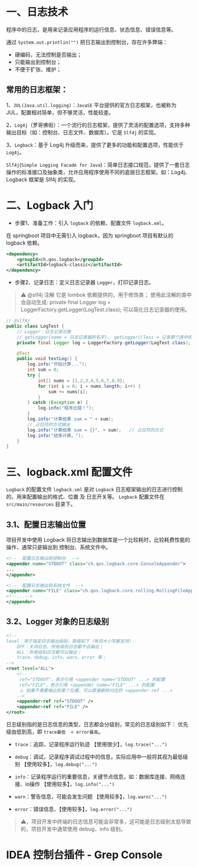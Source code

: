 # 一、日志技术
程序中的日志，是用来记录应用程序的运行信息、状态信息、错误信息等。

通过 `System.out.printlin("")` 把日志输出到控制台，存在许多弊端：
* 硬编码，无法控制是否输出；
* 只能输出到控制台；
* 不便于扩张、维护；  

## 常用的日志框架：

1、`JUL(Java.util.logging)`：`JavaSE` 平台提供的官方日志框架，也被称为 JUL，配置相对简单，但不够灵活，性能较差。

2、`Log4j`（罗哥佛街）：一个流行的日志框架，提供了灵活的配置选项，支持多种输出目标（如：控制台、日志文件、数据库）。它是 `Slf4j` 的实现。

3、`Logback`：基于 Log4j 升级而来，提供了更多的功能和配置选项，性能优于 `Log4j`。

`Slf4j`(`Simple Logging Facade for Java`)：简单日志接口规范，提供了一套日志操作的标准接口及抽象类，允许应用程序使用不同的底层日志框架。如：Log4j、Logback 框架是 Slf4j 的实现。 

# 二、Logback 入门
* 步骤1、准备工作：引入 `logback` 的依赖、配置文件 `logback.xml`。

在 springboot 项目中无需引入 logback，因为 springboot 项目有默认的 logback 依赖。

```xml
<dependency>
    <groupId>ch.qos.logback</groupId>
    <artifactId>logback-classic</artifactId>
</dependency>
```

* 步骤2、记录日志：定义日志记录器 `Logger`，打印记录日志。

> ⚠️ @slf4j 注解
>   它是 lombok 依赖提供的，用于修饰类；
>   使用此注解的类中会自动生成: private final Logger log = LoggerFactory.getLogger(LogTest.class);
>   可以简化日志记录器的使用。

```java
// @slf4j 
public class LogTest {
    // Logger：日志记录对象
    // getLogger(name = 日志记录器的名字)、 getLogger(Class = 记录那个类中的日志)
    private final Logger log = LoggerFactory.getLogger(LogTest.class);

    @Test
    public void testLog() {
        log.info("开始计算...");
        int sum = 0;
        try {
            int[] nums = {1,2,3,4,5,6,7,8,9};
            for (int i = 0; i < nums.length; i++) {
                sum += nums[i];
            }
        } catch (Exception e) {
            log.info("程序出错！");
        }
        log.info("计算结果 sum = " + sum);
        // 占位符的方式输出
        log.info("计算结果 sum = {}", + sum);   // 占位符的方式
        log.info("结束计算。");
    }
}
```

# 三、logback.xml 配置文件
`Logback` 的配置文件 `logback.xml` 是对 `Logback` 日志框架输出的日志进行控制的，用来配置输出的格式、位置 及 日志开关等。
`Logback` 配置文件在 `src/main/resources` 目录下。

## 3.1、配置日志输出位置
项目开发中使用 Logback 将日志输出到数据库是一个比较耗时，比较耗费性能的操作，通常只是输出到 控制台、系统文件中。

```xml
<!--  配置日志输出到控制台  -->
<appender name="STDOUT" class="ch.qos.logback.core.ConsoleAppender">
...
</appender>

<!--  配置日志输出到系统文件  -->
<appender name="FILE" class="ch.qos.logback.core.rolling.RollingFileAppender">
<!--...-->
</appender>
```


## 3.2、Logger 对象的日志级别

```xml
<!--
level：用于指定日志输出级别，取值如下（单词大小写都支持）：
    OFF：关闭日志，所有级别日志都不会输出；
    ALL：所有级别日志都可以输出；
    trace、debug、info、warn、error 等；
-->
<root level="ALL">
    <!--
     ref="STDOUT"，表示引用 <appender name="STDOUT" ...> 的配置
     ref="FILE"，表示引用 <appender name="FILE" ...> 的配置
     ⚠️ 如果不需要输出到某个位置，可以直接删除对应的 <appender-ref ...>
    -->
    <appender-ref ref="STDOUT" />
    <appender-ref ref="FILE" />
</root>
```

日志级别指的是日志信息的类型，日志都会分级别，常见的日志级别如下：
优先级由低到高，即 `trace最低  < error最高`。

* `trace`：追踪，记录程序运行轨迹 【使用很少】，`log.trace("...")`

* `debug`：调试，记录程序调试过程中的信息，实际应用中一般将其视为最低级别 【使用较多】，`log.debug("...")`

* `info`：记录程序运行的重要信息，关键节点信息，如：数据库连接、网络连接、io操作 【使用较多】，`log.info("...")`

* `warn`：警告信息，可能会发生问题 【使用较多】，`log.warn("...")`

* `error`：错误信息、【使用较多】，`log.error("...")`

> ⚠️，项目开发中终端的日志信息可能会非常多，这可能是日志级别太低导致的，项目开发中通常使用 debug、info 级别。


# IDEA 控制台插件 - Grep Console